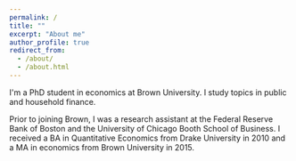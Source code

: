 ```yaml
---
permalink: /
title: ""
excerpt: "About me"
author_profile: true
redirect_from: 
  - /about/
  - /about.html
---
```


I'm a PhD student in economics at Brown University. I study topics in public and household finance. 

Prior to joining Brown, I was a research assistant at the Federal Reserve Bank of Boston and the University of Chicago Booth School of Business. I received a BA in Quantitative Economics from Drake University in 2010 and a MA in economics from Brown University in 2015.
